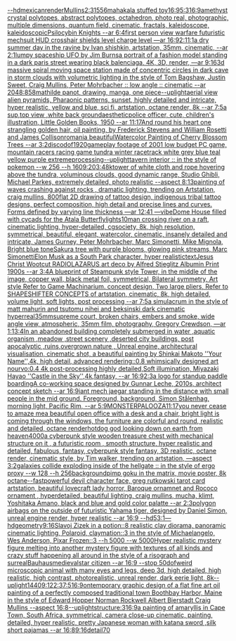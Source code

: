 [--hd](https://www.ebank.nz/aiartgenerator?category=--hd)[mexican](https://www.ebank.nz/aiartgenerator?category=mexican)[render](https://www.ebank.nz/aiartgenerator?category=render)[Mullins](https://www.ebank.nz/aiartgenerator?category=Mullins)[](https://www.ebank.nz/aiartgenerator?category=)[2:3](https://www.ebank.nz/aiartgenerator?category=2%3A3)[1556](https://www.ebank.nz/aiartgenerator?category=1556)[mahakala stuffed toy](https://www.ebank.nz/aiartgenerator?category=mahakala%20stuffed%20toy)[16:9](https://www.ebank.nz/aiartgenerator?category=16%3A9)[5:3](https://www.ebank.nz/aiartgenerator?category=5%3A3)[16:9](https://www.ebank.nz/aiartgenerator?category=16%3A9)[amethyst crystal polytopes, abstract polytopes, octahedron, photo real, photographic, multiple dimensions, quantum field, cinematic, fractals, kaleidoscope, kaleidoscopic](https://www.ebank.nz/aiartgenerator?category=amethyst%20crystal%20polytopes%2C%20abstract%20polytopes%2C%20octahedron%2C%20photo%20real%2C%20photographic%2C%20multiple%20dimensions%2C%20quantum%20field%2C%20cinematic%2C%20fractals%2C%20kaleidoscope%2C%20kaleidoscopic)[Psilocybin Knights --ar 6:4](https://www.ebank.nz/aiartgenerator?category=Psilocybin%20Knights%20--ar%206%3A4)[first person view warfare futuristic mechsuit HUD crosshair shields level charge level  —ar 16:9](https://www.ebank.nz/aiartgenerator?category=first%20person%20view%20warfare%20futuristic%20mechsuit%20HUD%20crosshair%20shields%20level%20charge%20level%20%20%E2%80%94ar%2016%3A9)[2:1](https://www.ebank.nz/aiartgenerator?category=2%3A1)[1:1](https://www.ebank.nz/aiartgenerator?category=1%3A1)[a dry summer day in the ravine by Ivan shishkin, artstation, 35mm, cinematic, --ar 2:1](https://www.ebank.nz/aiartgenerator?category=a%20dry%20summer%20day%20in%20the%20ravine%20by%20Ivan%20shishkin%2C%20artstation%2C%2035mm%2C%20cinematic%2C%20--ar%202%3A1)[lumpy spaceship UFO by Jim Burns](https://www.ebank.nz/aiartgenerator?category=lumpy%20spaceship%20UFO%20by%20Jim%20Burns)[a portrait of a fashion model standing in a dark paris street wearing black balenciaga, 4K, 3D, render, —ar 9:16](https://www.ebank.nz/aiartgenerator?category=a%20portrait%20of%20a%20fashion%20model%20standing%20in%20a%20dark%20paris%20street%20wearing%20black%20balenciaga%2C%204K%2C%203D%2C%20render%2C%20%E2%80%94ar%209%3A16)[3d massive spiral moving space station made of concentric circles in dark cave in storm clouds with volumetric lighting in the style of Tom Bagshaw, Justin Sweet, Craig Mullins, Peter Mohrbacher :: low angle :: cinematic --ar 2048:858](https://www.ebank.nz/aiartgenerator?category=3d%20massive%20spiral%20moving%20space%20station%20made%20of%20concentric%20circles%20in%20dark%20cave%20in%20storm%20clouds%20with%20volumetric%20lighting%20in%20the%20style%20of%20Tom%20Bagshaw%2C%20Justin%20Sweet%2C%20Craig%20Mullins%2C%20Peter%20Mohrbacher%20%3A%3A%20low%20angle%20%3A%3A%20cinematic%20--ar%202048%3A858)[mathilde panot, drawing, manga, one piece](https://www.ebank.nz/aiartgenerator?category=mathilde%20panot%2C%20drawing%2C%20manga%2C%20one%20piece)[--uplight](https://www.ebank.nz/aiartgenerator?category=--uplight)[aerial view alien pyramids, Pharaonic patterns, sunset, highly detailed and intricate, hyper realistic, yellow and blue, sci fi, artstation, octane render, 8k --ar 7:5](https://www.ebank.nz/aiartgenerator?category=aerial%20view%20alien%20pyramids%2C%20Pharaonic%20patterns%2C%20sunset%2C%20highly%20detailed%20and%20intricate%2C%20hyper%20realistic%2C%20yellow%20and%20blue%2C%20sci%20fi%2C%20artstation%2C%20octane%20render%2C%208k%20--ar%207%3A5)[a sup,top view ,white back ground](https://www.ebank.nz/aiartgenerator?category=a%20sup%2Ctop%20view%20%2Cwhite%20back%20ground)[aesthetic](https://www.ebank.nz/aiartgenerator?category=aesthetic)[police officer, cute, children's illustration, Little Golden Books, 1950 --ar 11:17](https://www.ebank.nz/aiartgenerator?category=police%20officer%2C%20cute%2C%20children%27s%20illustration%2C%20Little%20Golden%20Books%2C%201950%20--ar%2011%3A17)[And round his heart one strangling golden hair, oil painting, by Frederick Stevens and William Rosetti and James Collison](https://www.ebank.nz/aiartgenerator?category=And%20round%20his%20heart%20one%20strangling%20golden%20hair%2C%20oil%20painting%2C%20by%20Frederick%20Stevens%20and%20William%20Rosetti%20and%20James%20Collison)[romania beautiful](https://www.ebank.nz/aiartgenerator?category=romania%20beautiful)[Watercolor Painting of Cherry Blossom Trees --ar 3:2](https://www.ebank.nz/aiartgenerator?category=Watercolor%20Painting%20of%20Cherry%20Blossom%20Trees%20--ar%203%3A2)[disco](https://www.ebank.nz/aiartgenerator?category=disco)[dof](https://www.ebank.nz/aiartgenerator?category=dof)[1920](https://www.ebank.nz/aiartgenerator?category=1920)[gameplay footage of 2001 low budget PC game, mountain racers racing game tundra winter racetrack white grey blue teal yellow purple extreme](https://www.ebank.nz/aiartgenerator?category=gameplay%20footage%20of%202001%20low%20budget%20PC%20game%2C%20mountain%20racers%20racing%20game%20tundra%20winter%20racetrack%20white%20grey%20blue%20teal%20yellow%20purple%20extreme)[processing](https://www.ebank.nz/aiartgenerator?category=processing)[--uplight](https://www.ebank.nz/aiartgenerator?category=--uplight)[tavern interior :: in the style of pokemon --w 256 --h 160](https://www.ebank.nz/aiartgenerator?category=tavern%20interior%20%3A%3A%20in%20the%20style%20of%20pokemon%20--w%20256%20--h%20160)[9:20](https://www.ebank.nz/aiartgenerator?category=9%3A20)[3:4](https://www.ebank.nz/aiartgenerator?category=3%3A4)[8k](https://www.ebank.nz/aiartgenerator?category=8k)[tower of white cloth and rope hovering above the tundra, voluminous clouds, good dynamic range, Studio Ghibli, Michael Parkes, extremely detailed, photo realistic --aspect 8:13](https://www.ebank.nz/aiartgenerator?category=tower%20of%20white%20cloth%20and%20rope%20hovering%20above%20the%20tundra%2C%20voluminous%20clouds%2C%20good%20dynamic%20range%2C%20Studio%20Ghibli%2C%20Michael%20Parkes%2C%20extremely%20detailed%2C%20photo%20realistic%20--aspect%208%3A13)[painting of waves crashing against rocks , dramatic lighting,  trending on Artstation, craig mullins, 800](https://www.ebank.nz/aiartgenerator?category=painting%20of%20waves%20crashing%20against%20rocks%20%2C%20dramatic%20lighting%2C%20%20trending%20on%20Artstation%2C%20craig%20mullins%2C%20800)[flat 2D drawing of tattoo design, indigenous tribal tattoo designs,  perfect composition, high detail and precise lines and curves. Forms defined by varying line thickness —ar 12:41 —vibe](https://www.ebank.nz/aiartgenerator?category=flat%202D%20drawing%20of%20tattoo%20design%2C%20indigenous%20tribal%20tattoo%20designs%2C%20%20perfect%20composition%2C%20high%20detail%20and%20precise%20lines%20and%20curves.%20Forms%20defined%20by%20varying%20line%20thickness%20%E2%80%94ar%2012%3A41%20%E2%80%94vibe)[Dome House filled with cycads for the Atala Butterfly](https://www.ebank.nz/aiartgenerator?category=Dome%20House%20filled%20with%20cycads%20for%20the%20Atala%20Butterfly)[lights](https://www.ebank.nz/aiartgenerator?category=lights)[10](https://www.ebank.nz/aiartgenerator?category=10)[man crossing river on a raft, cinematic lighting, hyper-detailed, cgsociety, 8k, high resolution, symmetrical, beautiful, elegant, watercolor, cinematic, insanely detailed and intricate, James Gurney, Peter Mohrbacher, Marc Simonetti, Mike Mignola, Bright blue tone](https://www.ebank.nz/aiartgenerator?category=man%20crossing%20river%20on%20a%20raft%2C%20cinematic%20lighting%2C%20hyper-detailed%2C%20cgsociety%2C%208k%2C%20high%20resolution%2C%20symmetrical%2C%20beautiful%2C%20elegant%2C%20watercolor%2C%20cinematic%2C%20insanely%20detailed%20and%20intricate%2C%20James%20Gurney%2C%20Peter%20Mohrbacher%2C%20Marc%20Simonetti%2C%20Mike%20Mignola%2C%20Bright%20blue%20tone)[Sakura tree with purple blooms, glowing pink streams, Marc Simonetti](https://www.ebank.nz/aiartgenerator?category=Sakura%20tree%20with%20purple%20blooms%2C%20glowing%20pink%20streams%2C%20Marc%20Simonetti)[Elon Musk as a South Park character, hyper realistic](https://www.ebank.nz/aiartgenerator?category=Elon%20Musk%20as%20a%20South%20Park%20character%2C%20hyper%20realistic)[text](https://www.ebank.nz/aiartgenerator?category=text)[Jesus Christ Wootcut RADIOLAZARUS art deco by Alfred Stieglitz Albumin Print 1900s --ar 3:4](https://www.ebank.nz/aiartgenerator?category=Jesus%20Christ%20Wootcut%20RADIOLAZARUS%20art%20deco%20by%20Alfred%20Stieglitz%20Albumin%20Print%201900s%20--ar%203%3A4)[A blueprint of Steampunk style Tower,   in the middle of the image,   copper wall, black metal foil, symmetrical,  Bilateral symmetry,  Art style Refer to Game Machinarium.  concept design, Two large pliers, Refer to SHAPESHIFTER CONCEPTS  of artstation, cinematic,  8k, high detailed,  volume light,  soft lights,  post processing    --ar 7:5](https://www.ebank.nz/aiartgenerator?category=A%20blueprint%20of%20Steampunk%20style%20Tower%2C%20%20%20in%20the%20middle%20of%20the%20image%2C%20%20%20copper%20wall%2C%20black%20metal%20foil%2C%20symmetrical%2C%20%20Bilateral%20symmetry%2C%20%20Art%20style%20Refer%20to%20Game%20Machinarium.%20%20concept%20design%2C%20Two%20large%20pliers%2C%20Refer%20to%20SHAPESHIFTER%20CONCEPTS%20%20of%20artstation%2C%20cinematic%2C%20%208k%2C%20high%20detailed%2C%20%20volume%20light%2C%20%20soft%20lights%2C%20%20post%20processing%20%20%20%20--ar%207%3A5)[a simulacrum in the style of matt mahurin and tsutomu nihei and beksinski dark cinematic hyperreal](https://www.ebank.nz/aiartgenerator?category=a%20simulacrum%20in%20the%20style%20of%20matt%20mahurin%20and%20tsutomu%20nihei%20and%20beksinski%20dark%20cinematic%20hyperreal)[35mm](https://www.ebank.nz/aiartgenerator?category=35mm)[supreme court, broken chairs, embers and smoke, wide angle view, atmospheric, 35mm film, photography, Gregory Crewdson, —ar 1:1](https://www.ebank.nz/aiartgenerator?category=supreme%20court%2C%20broken%20chairs%2C%20embers%20and%20smoke%2C%20wide%20angle%20view%2C%20atmospheric%2C%2035mm%20film%2C%20photography%2C%20Gregory%20Crewdson%2C%20%E2%80%94ar%201%3A1)[3:4](https://www.ebank.nz/aiartgenerator?category=3%3A4)[In an abandoned building completely submerged in water ,aquatic organism ,meadow ,street scenery ,deserted city buildings, post apocalyptic ,ruins,overgrown nature , Unreal engine, architectural visualisation, cinematic shot, a beautiful painting by Shinkai Makoto ''Your Name'',4k, high detail, advanced rendering::0.8 whimsically designed art nourvo:0.4 4k post-processing highly detailed,Soft illumination, Miyazaki Hayao ''Castle in the Sky'',4k,fantasy, --ar 16:9](https://www.ebank.nz/aiartgenerator?category=In%20an%20abandoned%20building%20completely%20submerged%20in%20water%20%2Caquatic%20organism%20%2Cmeadow%20%2Cstreet%20scenery%20%2Cdeserted%20city%20buildings%2C%20post%20apocalyptic%20%2Cruins%2Covergrown%20nature%20%2C%20Unreal%20engine%2C%20architectural%20visualisation%2C%20cinematic%20shot%2C%20a%20beautiful%20painting%20by%20Shinkai%20Makoto%20%27%27Your%20Name%27%27%2C4k%2C%20high%20detail%2C%20advanced%20rendering%3A%3A0.8%20whimsically%20designed%20art%20nourvo%3A0.4%204k%20post-processing%20highly%20detailed%2CSoft%20illumination%2C%20Miyazaki%20Hayao%20%27%27Castle%20in%20the%20Sky%27%27%2C4k%2Cfantasy%2C%20--ar%2016%3A9)[2:3](https://www.ebank.nz/aiartgenerator?category=2%3A3)[a logo for standup paddle boarding](https://www.ebank.nz/aiartgenerator?category=a%20logo%20for%20standup%20paddle%20boarding)[A co-working space designed by Gunnar Leche, 2010s, architect concept sketch --ar 16:9](https://www.ebank.nz/aiartgenerator?category=A%20co-working%20space%20designed%20by%20Gunnar%20Leche%2C%202010s%2C%20architect%20concept%20sketch%20--ar%2016%3A9)[iant mech jaegar standing in the distance with small people in the mid ground. Foreground, background, Simon Stålenhag, morning light, Pacific Rim, --ar 5:9](https://www.ebank.nz/aiartgenerator?category=iant%20mech%20jaegar%20standing%20in%20the%20distance%20with%20small%20people%20in%20the%20mid%20ground.%20Foreground%2C%20background%2C%20Simon%20St%C3%A5lenhag%2C%20morning%20light%2C%20Pacific%20Rim%2C%20--ar%205%3A9)[MONSTERPALOOZA](https://www.ebank.nz/aiartgenerator?category=MONSTERPALOOZA)[11:17](https://www.ebank.nz/aiartgenerator?category=11%3A17)[you never cease to amaze me](https://www.ebank.nz/aiartgenerator?category=you%20never%20cease%20to%20amaze%20me)[a beautiful open office with a desk and a chair, bright light is coming through the windows, the furniture are colorful and round, realistic and detailed, octane render](https://www.ebank.nz/aiartgenerator?category=a%20beautiful%20open%20office%20with%20a%20desk%20and%20a%20chair%2C%20bright%20light%20is%20coming%20through%20the%20windows%2C%20the%20furniture%20are%20colorful%20and%20round%2C%20realistic%20and%20detailed%2C%20octane%20render)[hotdog god looking down on earth from heaven](https://www.ebank.nz/aiartgenerator?category=hotdog%20god%20looking%20down%20on%20earth%20from%20heaven)[4000](https://www.ebank.nz/aiartgenerator?category=4000)[a cyberpunk style wooden treasure chest with mechanical structure on it , a futuristic room , smooth structure, hyper realistic and detailed, fabulous, fantasy, cyberpunk style fantasy, 3D realistic, octane render, cinematic style, by Tim walker, trending on artstation, —aspect 3:2](https://www.ebank.nz/aiartgenerator?category=a%20cyberpunk%20style%20wooden%20treasure%20chest%20with%20mechanical%20structure%20on%20it%20%2C%20a%20futuristic%20room%20%2C%20smooth%20structure%2C%20hyper%20realistic%20and%20detailed%2C%20fabulous%2C%20fantasy%2C%20cyberpunk%20style%20fantasy%2C%203D%20realistic%2C%20octane%20render%2C%20cinematic%20style%2C%20by%20Tim%20walker%2C%20trending%20on%20artstation%2C%20%E2%80%94aspect%203%3A2)[galaxies collide exploding inside of the hellgate :: in the style of ergo proxy --w 128 --h 256](https://www.ebank.nz/aiartgenerator?category=galaxies%20collide%20exploding%20inside%20of%20the%20hellgate%20%3A%3A%20in%20the%20style%20of%20ergo%20proxy%20--w%20128%20--h%20256)[background](https://www.ebank.nz/aiartgenerator?category=background)[pimp goku in the matrix, movie poster, 8k octane](https://www.ebank.nz/aiartgenerator?category=pimp%20goku%20in%20the%20matrix%2C%20movie%20poster%2C%208k%20octane)[--fast](https://www.ebank.nz/aiartgenerator?category=--fast)[powerful devil character face, greg rutkowski tarot card artstation, beautiful lovecraft lady horror, Baroque ornamnet and Rococo ornament , hyperdetailed, beautiful lighting, craig mullins, mucha, klimt, Yoshitaka Amano, black and blue and gold color palatte --ar 2:3](https://www.ebank.nz/aiartgenerator?category=powerful%20devil%20character%20face%2C%20greg%20rutkowski%20tarot%20card%20artstation%2C%20beautiful%20lovecraft%20lady%20horror%2C%20Baroque%20ornamnet%20and%20Rococo%20ornament%20%2C%20hyperdetailed%2C%20beautiful%20lighting%2C%20craig%20mullins%2C%20mucha%2C%20klimt%2C%20Yoshitaka%20Amano%2C%20black%20and%20blue%20and%20gold%20color%20palatte%20--ar%202%3A3)[polygon airbags on the outside of futuristic Yahama tiger, designed by Daniel Simon, unreal engine render, hyper realistic --ar 16:9 --hd](https://www.ebank.nz/aiartgenerator?category=polygon%20airbags%20on%20the%20outside%20of%20futuristic%20Yahama%20tiger%2C%20designed%20by%20Daniel%20Simon%2C%20unreal%20engine%20render%2C%20hyper%20realistic%20--ar%2016%3A9%20--hd)[5](https://www.ebank.nz/aiartgenerator?category=5)[3:1](https://www.ebank.nz/aiartgenerator?category=3%3A1)[—hd](https://www.ebank.nz/aiartgenerator?category=%E2%80%94hd)[geometry](https://www.ebank.nz/aiartgenerator?category=geometry)[9:16](https://www.ebank.nz/aiartgenerator?category=9%3A16)[Slavoj Zizek in a potion::8 realistic clay diorama, panoramic cinematic lighting, Polaroid, claymation::3 in the style of Michaelangelo, Wes Anderson, Pixar Frozen::3 --h 5000 --w 5000](https://www.ebank.nz/aiartgenerator?category=Slavoj%20Zizek%20in%20a%20potion%3A%3A8%20realistic%20clay%20diorama%2C%20panoramic%20cinematic%20lighting%2C%20Polaroid%2C%20claymation%3A%3A3%20in%20the%20style%20of%20Michaelangelo%2C%20Wes%20Anderson%2C%20Pixar%20Frozen%3A%3A3%20--h%205000%20--w%205000)[Hyper realistic mystery figure melting into another mystery figure with textures of all kinds and crazy  stuff happening all around in the style of a risograph and surreal](https://www.ebank.nz/aiartgenerator?category=Hyper%20realistic%20mystery%20figure%20melting%20into%20another%20mystery%20figure%20with%20textures%20of%20all%20kinds%20and%20crazy%20%20stuff%20happening%20all%20around%20in%20the%20style%20of%20a%20risograph%20and%20surreal)[Bauhaus](https://www.ebank.nz/aiartgenerator?category=Bauhaus)[medieval](https://www.ebank.nz/aiartgenerator?category=medieval)[star citizen --ar 16:9 --stop 50](https://www.ebank.nz/aiartgenerator?category=star%20citizen%20--ar%2016%3A9%20--stop%2050)[dof](https://www.ebank.nz/aiartgenerator?category=dof)[weird microscopic animal with many eyes and legs, deep 3d, high detailed, high realistic, high contrast, photorealistic, unreal render, dark eerie light, 8k](https://www.ebank.nz/aiartgenerator?category=weird%20microscopic%20animal%20with%20many%20eyes%20and%20legs%2C%20deep%203d%2C%20high%20detailed%2C%20high%20realistic%2C%20high%20contrast%2C%20photorealistic%2C%20unreal%20render%2C%20dark%20eerie%20light%2C%208k)[--uplight](https://www.ebank.nz/aiartgenerator?category=--uplight)[](https://www.ebank.nz/aiartgenerator?category=)[1440](https://www.ebank.nz/aiartgenerator?category=1440)[9:12](https://www.ebank.nz/aiartgenerator?category=9%3A12)[2:3](https://www.ebank.nz/aiartgenerator?category=2%3A3)[7:5](https://www.ebank.nz/aiartgenerator?category=7%3A5)[16:9](https://www.ebank.nz/aiartgenerator?category=16%3A9)[ontemporary graphic design of a flat fine art oil painting of a perfectly composed traditional town Boothbay Harbor, Maine in the style of Edward Hopper Norman Rockwell Albert Bierstadt Craig Mullins --aspect 16:8](https://www.ebank.nz/aiartgenerator?category=ontemporary%20graphic%20design%20of%20a%20flat%20fine%20art%20oil%20painting%20of%20a%20perfectly%20composed%20traditional%20town%20Boothbay%20Harbor%2C%20Maine%20in%20the%20style%20of%20Edward%20Hopper%20Norman%20Rockwell%20Albert%20Bierstadt%20Craig%20Mullins%20--aspect%2016%3A8)[--uplight](https://www.ebank.nz/aiartgenerator?category=--uplight)[structure:3](https://www.ebank.nz/aiartgenerator?category=structure%3A3)[16:9](https://www.ebank.nz/aiartgenerator?category=16%3A9)[a painting of amaryllis in Cape Town, South Africa, symmetrical, camera close-up cinematic, painting, detailed, hyper realistic, pretty Japanese woman with katana sword ,silk short pajamas --ar 16:8](https://www.ebank.nz/aiartgenerator?category=a%20painting%20of%20amaryllis%20in%20Cape%20Town%2C%20South%20Africa%2C%20symmetrical%2C%20camera%20close-up%20cinematic%2C%20painting%2C%20detailed%2C%20hyper%20realistic%2C%20pretty%20Japanese%20woman%20with%20katana%20sword%20%2Csilk%20short%20pajamas%20--ar%2016%3A8)[9:16](https://www.ebank.nz/aiartgenerator?category=9%3A16)[detail](https://www.ebank.nz/aiartgenerator?category=detail)[70](https://www.ebank.nz/aiartgenerator?category=70)